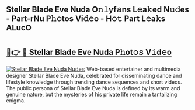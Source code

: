 ## Stellar Blade Eve Nuda O𝚗𝚕yf𝚊ns L𝚎a𝚔ed N𝚞𝚍es - Part-rNu P𝚑𝚘tos Vi𝚍𝚎o - H𝚘𝚝 Part L𝚎a𝚔s ALucO

# <h2><a href="http://kf0sby.oniu.top/?m=Stellar+Blade+Eve+Nuda">🔗👉 🔴 Stellar Blade Eve Nuda P𝚑ot𝚘𝚜 V𝚒d𝚎o</a></h2>

[![Stellar Blade Eve Nuda Nu𝚍e𝚜](https://i.imgur.com/0qMVB7G.gif)](http://kf0sby.oniu.top/?m=Stellar+Blade+Eve+Nuda)
Web-based entertainer and multimedia designer Stellar Blade Eve Nuda, celebrated for disseminating dance and lifestyle knowledge through trending dance sequences and short videos. The public persona of Stellar Blade Eve Nuda is defined by its warm and genuine nature, but the mysteries of his private life remain a tantalizing enigma.  
